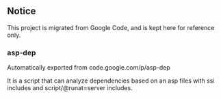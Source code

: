 Notice
------
This project is migrated from Google Code, and is kept here for reference only.

### asp-dep

Automatically exported from code.google.com/p/asp-dep

It is a script that can analyze dependencies based on an asp files with ssi includes and script/@runat=server includes.
